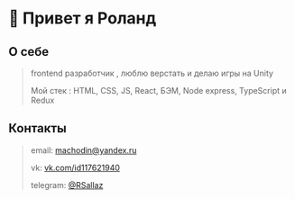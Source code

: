 # 👋 Привет я Роланд

## О себе
>frontend разработчик , люблю верстать и делаю игры на Unity
>
>Мой стек : HTML, CSS, JS, React, БЭМ, Node express, TypeScript и Redux

## Контакты
>email: machodin@yandex.ru
>
>vk: [vk.com/id117621940](https://vk.com/id117621940)
>
>telegram: [@RSallaz](https://t.me/RSallaz)
